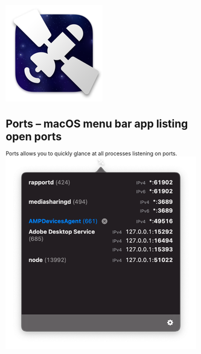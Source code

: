 ![](Material/Icon-256.png)
# Ports – macOS menu bar app listing open ports
Ports allows you to quickly glance at all processes listening on ports.
![](Material/Screenshot.png)